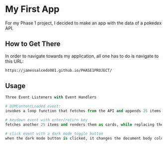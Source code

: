 # My First App

For my Phase 1 project, I decided to make an app with the data of a pokedex API. 

## How to Get There

In order to navigate towards my application, all one has to do is navigate to this URL:

```bash
https://jamessalcedo001.github.io/PHASE1PROJECT/
```

## Usage

```python
Three Event Listeners with Event Handlers

# DOMContentLoaded event:
invokes a loop function that fetches from the API and appends 25 items in the form of cards to the DOM

# keydown event with enter/return key
fetches another 25 items and renders them as cards, while replacing the previous 25

# click event with a dark mode toggle button
when the dark mode button is clicked, it changes the document body color to black and some text light blue
```

